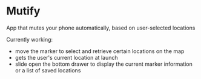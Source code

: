 # Mutify
App that mutes your phone automatically, based on user-selected locations 

Currently working:
- move the marker to select and retrieve certain locations on the map
- gets the user's current location at launch 
- slide open the bottom drawer to display the current marker information or a list of saved locations 

